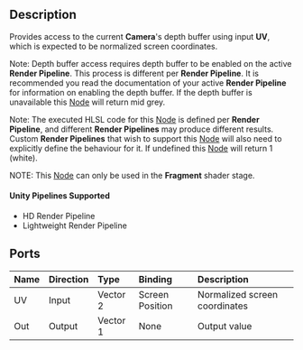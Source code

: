 ## Description

Provides access to the current **Camera**'s depth buffer using input **UV**, which is expected to be normalized screen coordinates.

Note: Depth buffer access requires depth buffer to be enabled on the active **Render Pipeline**. This process is different per **Render Pipeline**. It is recommended you read the documentation of your active **Render Pipeline** for information on enabling the depth buffer. If the depth buffer is unavailable this [Node](Node.md) will return mid grey.

Note: The executed HLSL code for this [Node](Node.md) is defined per **Render Pipeline**, and different **Render Pipelines** may produce different results. Custom **Render Pipelines** that wish to support this [Node](Node.md) will also need to explicitly define the behaviour for it. If undefined this [Node](Node.md) will return 1 (white).

NOTE: This [Node](Node.md) can only be used in the **Fragment** shader stage.

#### Unity Pipelines Supported
- HD Render Pipeline
- Lightweight Render Pipeline

## Ports

| Name        | Direction           | Type  | Binding | Description |
|:------------ |:-------------|:-----|:---|:---|
| UV     | Input | Vector 2 | Screen Position | Normalized screen coordinates |
| Out | Output      |    Vector 1 | None | Output value |